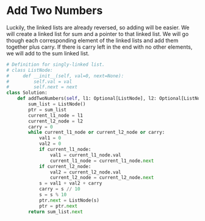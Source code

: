 # Add Two Numbers
Luckily, the linked lists are already reversed, so adding will be easier. We will create a linked list for sum and a pointer to that linked list. We will go though each corresponding element of the linked lists and add them together plus carry. If there is carry left in the end with no other elements, we will add to the sum linked list.
```python
# Definition for singly-linked list.
# class ListNode:
#     def __init__(self, val=0, next=None):
#         self.val = val
#         self.next = next
class Solution:
    def addTwoNumbers(self, l1: Optional[ListNode], l2: Optional[ListNode]) -> Optional[ListNode]:
        sum_list = ListNode()
        ptr = sum_list
        current_l1_node = l1
        current_l2_node = l2
        carry = 0
        while current_l1_node or current_l2_node or carry:
            val1 = 0
            val2 = 0
            if current_l1_node:
                val1 = current_l1_node.val
                current_l1_node = current_l1_node.next
            if current_l2_node:
                val2 = current_l2_node.val
                current_l2_node = current_l2_node.next
            s = val1 + val2 + carry
            carry = s // 10
            s = s % 10
            ptr.next = ListNode(s)
            ptr = ptr.next
        return sum_list.next
```
